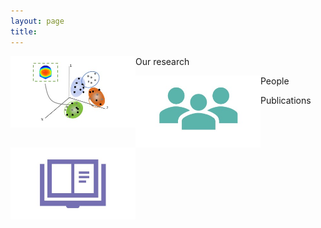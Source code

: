 ```yaml
---
layout: page
title: 
---
```



<p>
	<img src="/assets/img/topogr.jpg" alt="Smiley face" width="200" align="left"/> 
	
Our research
</p>

<p>
	<img src="/assets/img/ppl1.jpg" alt="Smiley face" width="200" align="left"/> 
	
People
</p>

<p>
	<img src="/assets/img/Pubs1.jpg" alt="Smiley face" width="200" align="left"/> 
	
Publications
</p>
